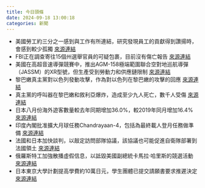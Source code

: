 ```yaml
---
title: 今日頭條
date: 2024-09-18 13:00:18
categories: 新聞            
---
```

- 美國勞工約三分之一感到與工作有所連結，研究發現員工的貢獻得到讚揚時，會感到較少孤獨 [來源連結](https://www.npr.org/2024/09/18/nx-s1-5113918/employee-praise-recognition-retention-gallup)
- FBI正在調查寄往15個州選舉官員的可疑包裹，目前沒有傷亡報告 [來源連結](https://www.npr.org/2024/09/18/g-s1-23542/the-fbi-is-investigating-suspicious-packages-sent-to-election-officials)
- 美國在高超音速導彈競賽中，推出AGM-158極端範圍聯合空對地巡航導彈（JASSM）的XR型號，但生產受到勞動力和供應鏈限制 [來源連結](https://asiatimes.com/2024/09/us-putting-stealth-before-speed-in-hypersonic-missile-race/)
- 黎巴嫩真主黨對以色列發動攻擊，作為對以色列在黎巴嫩的攻擊的回應 [來源連結](https://asiatimes.com/2024/09/exploding-pagers-could-ignite-full-scale-mideast-war/)
- 真主黨的呼叫器在黎巴嫩和敘利亞爆炸，造成至少九人死亡，數千人受傷 [來源連結](https://asiatimes.com/2024/09/hezbollahs-pagers-explode-in-pocket-in-lebanon-and-syria/)
- 日本八月份海外遊客數量較去年同期增加36.0%，較2019年同月增加16.4% [來源連結](https://www.japantimes.co.jp/news/2024/09/18/japan/august-visitor-numbers/)
- 印度內閣批准擴大月球任務Chandrayaan-4，包括為最終載人登月任務做準備 [來源連結](https://www.thehindu.com/news/national/chandrayaan-4-mission-gets-approval-from-centre-on-expansion/article68655345.ece)
- 法國和日本加快談判，以敲定訪問部隊協議，該協議也可能促進自衛隊部署到法國領土 [來源連結](https://www.japantimes.co.jp/news/2024/09/18/japan/politics/france-ambassador-japan-interview/)
- 俄羅斯特工加強散播虛假信息，以詆毀美國副總統卡馬拉·哈里斯的競選活動 [來源連結](https://www.japantimes.co.jp/news/2024/09/18/world/politics/russia-disinformation-harris-microsoft/)
- 日本東京大學計劃提高學費約10萬日元，學生團體已提交請願書要求推遲決定 [來源連結](https://www.japantimes.co.jp/news/2024/09/18/japan/society/university-of-tokyo-tuition-hike/)



